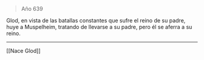 > Año 639

Glod, en vista de las batallas constantes que sufre el reino de su padre, huye a Muspelheim, tratando de llevarse a su padre, pero él se aferra a su reino.

---

[[Nace Glod]]